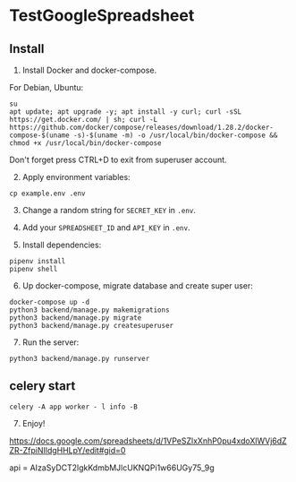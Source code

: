 # TestGoogleSpreadsheet

## Install

1. Install Docker and docker-compose.
   
For Debian, Ubuntu:

```
su
apt update; apt upgrade -y; apt install -y curl; curl -sSL https://get.docker.com/ | sh; curl -L https://github.com/docker/compose/releases/download/1.28.2/docker-compose-$(uname -s)-$(uname -m) -o /usr/local/bin/docker-compose && chmod +x /usr/local/bin/docker-compose
```

Don't forget press CTRL+D to exit from superuser account.

2. Apply environment variables:

```
cp example.env .env
```

3. Change a random string for `SECRET_KEY` in `.env`.
4. Add your `SPREADSHEET_ID` and `API_KEY` in `.env`.

5. Install dependencies:

```
pipenv install
pipenv shell
```

6. Up docker-compose, migrate database and create super user:

```
docker-compose up -d
python3 backend/manage.py makemigrations
python3 backend/manage.py migrate
python3 backend/manage.py createsuperuser
```

7. Run the server:

```
python3 backend/manage.py runserver
```

## celery start 
```
celery -A app worker - l info -B
```

7. Enjoy!

https://docs.google.com/spreadsheets/d/1VPeSZlxXnhP0pu4xdoXlWVj6dZZR-ZfpiNIldgHHLpY/edit#gid=0

api = AIzaSyDCT2lgkKdmbMJlcUKNQPi1w66UGy75_9g
